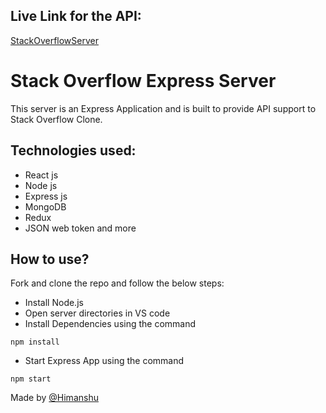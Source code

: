 ## Live Link for the API:
[StackOverflowServer](https://stack-overflow-2312.onrender.com)

# Stack Overflow Express Server
This server is an Express Application and is built to provide API support to Stack Overflow Clone.

## Technologies used:
- React js
- Node js
- Express js
- MongoDB
- Redux
- JSON web token and more

## How to use?
Fork and clone the repo and follow the below steps:
- Install Node.js
- Open server directories in VS code
- Install Dependencies using the command
```
npm install
```

- Start Express App using the command
```
npm start
```

Made by [@Himanshu](https://www.linkedin.com/in/himanshu2312/)

